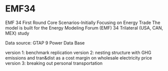 # EMF34

EMF 34 First Round Core Scenarios-Initially Focusing on Energy Trade
The model is built for the Energy Modeling Forum (EMF) 34 Trilateral (USA, CAN, MEX) study 

Data source: GTAP 9 Power Data Base

version 1: benchmark replication
version 2: nesting structure with GHG emissions and tran&dist as a cost margin on wholesale electricity price
version 3: breaking out personal transportation
